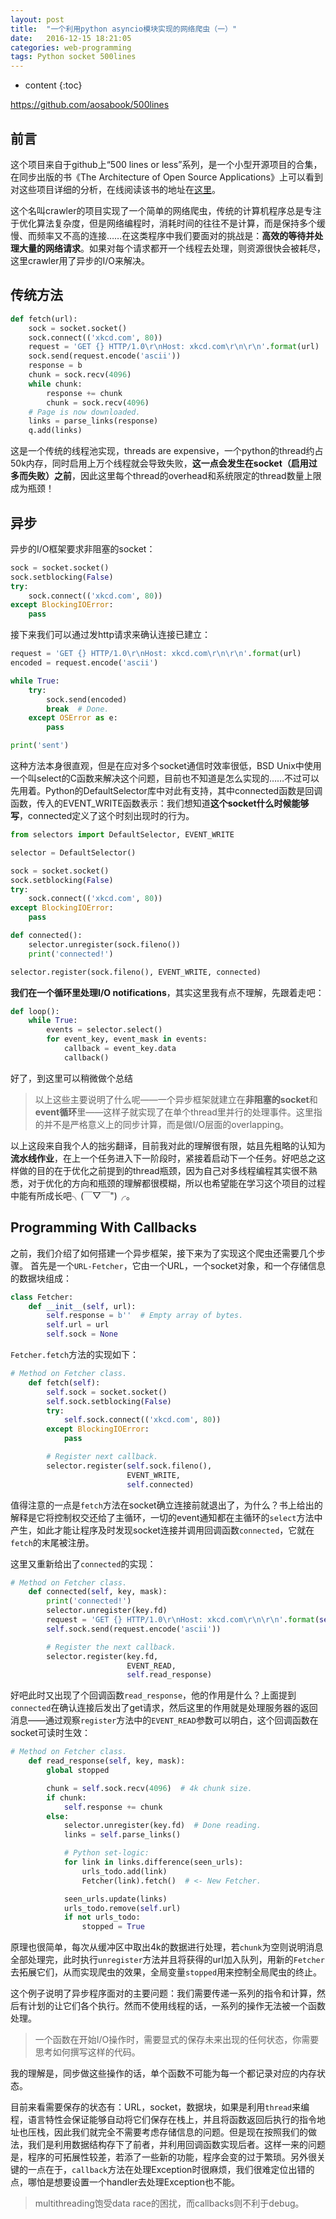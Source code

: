 ```yaml
---
layout: post
title:  "一个利用python asyncio模块实现的网络爬虫（一）"
date:   2016-12-15 18:21:05
categories: web-programming
tags: Python socket 500lines
---
```


* content
{:toc}

https://github.com/aosabook/500lines




## 前言

这个项目来自于github上“500 lines or less”系列，是一个小型开源项目的合集，在同步出版的书《The Architecture of Open Source Applications》上可以看到对这些项目详细的分析，在线阅读该书的地址在[这里](http://aosabook.org/en/index.html)。

这个名叫crawler的项目实现了一个简单的网络爬虫，传统的计算机程序总是专注于优化算法复杂度，但是网络编程时，消耗时间的往往不是计算，而是保持多个缓慢、而频率又不高的连接……在这类程序中我们要面对的挑战是：**高效的等待并处理大量的网络请求**。如果对每个请求都开一个线程去处理，则资源很快会被耗尽，这里crawler用了异步的I/O来解决。

## 传统方法
```python
def fetch(url):
    sock = socket.socket()
    sock.connect(('xkcd.com', 80))
    request = 'GET {} HTTP/1.0\r\nHost: xkcd.com\r\n\r\n'.format(url)
    sock.send(request.encode('ascii'))
    response = b
    chunk = sock.recv(4096)
    while chunk:
        response += chunk
        chunk = sock.recv(4096)
    # Page is now downloaded.
    links = parse_links(response)
    q.add(links)
```
这是一个传统的线程池实现，threads are expensive，一个python的thread约占50k内存，同时启用上万个线程就会导致失败，**这一点会发生在socket（启用过多而失败）之前**，因此这里每个thread的overhead和系统限定的thread数量上限成为瓶颈！

## 异步

异步的I/O框架要求非阻塞的socket：

```python
sock = socket.socket()
sock.setblocking(False)
try:
    sock.connect(('xkcd.com', 80))
except BlockingIOError:
    pass
```

接下来我们可以通过发http请求来确认连接已建立：

```python
request = 'GET {} HTTP/1.0\r\nHost: xkcd.com\r\n\r\n'.format(url)
encoded = request.encode('ascii')

while True:
    try:
        sock.send(encoded)
        break  # Done.
    except OSError as e:
        pass

print('sent')
```

这种方法本身很直观，但是在应对多个socket通信时效率很低，BSD Unix中使用一个叫select的C函数来解决这个问题，目前也不知道是怎么实现的……不过可以先用着。Python的DefaultSelector库中对此有支持，其中connected函数是回调函数，传入的EVENT_WRITE函数表示：我们想知道**这个socket什么时候能够写**，connected定义了这个时刻出现时的行为。

```python
from selectors import DefaultSelector, EVENT_WRITE

selector = DefaultSelector()

sock = socket.socket()
sock.setblocking(False)
try:
    sock.connect(('xkcd.com', 80))
except BlockingIOError:
    pass

def connected():
    selector.unregister(sock.fileno())
    print('connected!')

selector.register(sock.fileno(), EVENT_WRITE, connected)
```

**我们在一个循环里处理I/O notifications**，其实这里我有点不理解，先跟着走吧：

```python
def loop():
    while True:
        events = selector.select()
        for event_key, event_mask in events:
            callback = event_key.data
            callback()
```

好了，到这里可以稍微做个总结

> 以上这些主要说明了什么呢——一个异步框架就建立在**非阻塞的socket**和**event循环**里——这样子就实现了在单个thread里并行的处理事件。这里指的并不是严格意义上的同步计算，而是做I/O层面的overlapping。

以上这段来自我个人的拙劣翻译，目前我对此的理解很有限，姑且先粗略的认知为**流水线作业**，在上一个任务进入下一阶段时，紧接着启动下一个任务。好吧总之这样做的目的在于优化之前提到的thread瓶颈，因为自己对多线程编程其实很不熟悉，对于优化的方向和瓶颈的理解都很模糊，所以也希望能在学习这个项目的过程中能有所成长吧╮(￣▽￣")╭。

## Programming With Callbacks

之前，我们介绍了如何搭建一个异步框架，接下来为了实现这个爬虫还需要几个步骤。
首先是一个`URL-Fetcher`，它由一个URL，一个socket对象，和一个存储信息的数据块组成：

```python
class Fetcher:
    def __init__(self, url):
        self.response = b''  # Empty array of bytes.
        self.url = url
        self.sock = None
```

`Fetcher.fetch`方法的实现如下：

```python
# Method on Fetcher class.
    def fetch(self):
        self.sock = socket.socket()
        self.sock.setblocking(False)
        try:
            self.sock.connect(('xkcd.com', 80))
        except BlockingIOError:
            pass

        # Register next callback.
        selector.register(self.sock.fileno(),
                          EVENT_WRITE,
                          self.connected)
```

值得注意的一点是`fetch`方法在socket确立连接前就退出了，为什么？书上给出的解释是它将控制权交还给了主循环，一切的event通知都在主循环的`select`方法中产生，如此才能让程序及时发现socket连接并调用回调函数`connected`，它就在`fetch`的末尾被注册。

这里又重新给出了`connected`的实现：

```python
# Method on Fetcher class.
    def connected(self, key, mask):
        print('connected!')
        selector.unregister(key.fd)
        request = 'GET {} HTTP/1.0\r\nHost: xkcd.com\r\n\r\n'.format(self.url)
        self.sock.send(request.encode('ascii'))

        # Register the next callback.
        selector.register(key.fd,
                          EVENT_READ,
                          self.read_response)
```

好吧此时又出现了个回调函数`read_response`，他的作用是什么？上面提到`connected`在确认连接后发出了get请求，然后这里的作用就是处理服务器的返回消息——通过观察`register`方法中的`EVENT_READ`参数可以明白，这个回调函数在socket可读时生效：

```python
# Method on Fetcher class.
    def read_response(self, key, mask):
        global stopped

        chunk = self.sock.recv(4096)  # 4k chunk size.
        if chunk:
            self.response += chunk
        else:
            selector.unregister(key.fd)  # Done reading.
            links = self.parse_links()

            # Python set-logic:
            for link in links.difference(seen_urls):
                urls_todo.add(link)
                Fetcher(link).fetch()  # <- New Fetcher.

            seen_urls.update(links)
            urls_todo.remove(self.url)
            if not urls_todo:
                stopped = True
```

原理也很简单，每次从缓冲区中取出4k的数据进行处理，若`chunk`为空则说明消息全部处理完，此时执行`unregister`方法并且将获得的url加入队列，用新的`Fetcher`去拓展它们，从而实现爬虫的效果，全局变量`stopped`用来控制全局爬虫的终止。

这个例子说明了异步程序面对的主要问题：我们需要传递一系列的指令和计算，然后有计划的让它们各个执行。然而不使用线程的话，一系列的操作无法被一个函数处理。

> 一个函数在开始I/O操作时，需要显式的保存未来出现的任何状态，你需要思考如何撰写这样的代码。

我的理解是，同步做这些操作的话，单个函数不可能为每一个都记录对应的内存状态。

目前来看需要保存的状态有：URL，socket，数据块，如果是利用`thread`来编程，语言特性会保证能够自动将它们保存在栈上，并且将函数返回后执行的指令地址也压栈，因此我们就完全不需要考虑存储信息的问题。但是现在按照我们的做法，我们是利用数据结构存下了前者，并利用回调函数实现后者。这样一来的问题是，程序的可拓展性较差，若添了一些新的功能，程序会变的过于繁琐。另外很关键的一点在于，`callback`方法在处理Exception时很麻烦，我们很难定位出错的点，哪怕是想要设置一个handler去处理Exception也不能。

> multithreading饱受data race的困扰，而callbacks则不利于debug。


